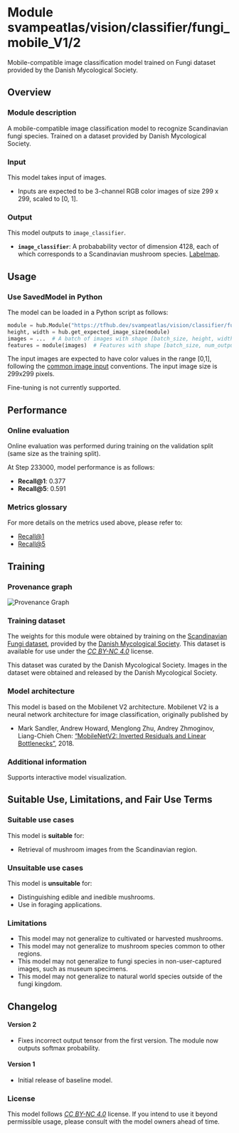 # Module svampeatlas/vision/classifier/fungi_mobile_V1/2

Mobile-compatible image classification model trained on Fungi dataset provided
by the Danish Mycological Society.

<!-- asset-path: @visionkit/project_v/classifier/fungi_V1/3 -->
<!-- module-type: image-classification -->
<!-- network-architecture: mobilenet-v2 -->
<!-- fine-tunable: false -->
<!-- format: hub -->
<!-- interactive-model-name: mobile_mushroom_classifier -->
<!-- license: CC-BY-NC-4.0 -->

## Overview

### Module description

A mobile-compatible image classification model to recognize Scandinavian fungi
species. Trained on a dataset provided by Danish Mycological Society.

### Input

This model takes input of images.

*   Inputs are expected to be 3-channel RGB color images of size 299 x 299,
    scaled to [0, 1].

### Output

This model outputs to `image_classifier`.

*   **`image_classifier`**: A probabability vector of dimension 4128, each of
    which corresponds to a Scandinavian mushroom species.
    [Labelmap](https://www.gstatic.com/aihub/tfhub/labelmaps/fungiv2_labelmap.csv).

## Usage

### Use SavedModel in Python

The model can be loaded in a Python script as follows:

```python
module = hub.Module("https://tfhub.dev/svampeatlas/vision/classifier/fungi_mobile_V1/2")
height, width = hub.get_expected_image_size(module)
images = ...  # A batch of images with shape [batch_size, height, width, 3].
features = module(images)  # Features with shape [batch_size, num_outputs].
```

The input images are expected to have color values in the range [0,1], following
the
[common image input](https://www.tensorflow.org/hub/common_signatures/images#input)
conventions. The input image size is 299x299 pixels.

Fine-tuning is not currently supported.

## Performance

### Online evaluation

Online evaluation was performed during training on the validation split (same
size as the training split).

At Step 233000, model performance is as follows:

*   **Recall@1**: 0.377
*   **Recall@5**: 0.591

### Metrics glossary

For more details on the metrics used above, please refer to:

*   [Recall@1](https://www.tensorflow.org/api_docs/python/tf/compat/v1/metrics/recall_at_k)
*   [Recall@5](https://www.tensorflow.org/api_docs/python/tf/compat/v1/metrics/recall_at_k)

## Training

### Provenance graph

![Provenance Graph](https://www.gstatic.com/aihub/tfhub/provenance_graphs/fungimobilev1_public.svg)

### Training dataset

The weights for this module were obtained by training on the
[Scandinavian Fungi dataset](https://www.gbif.org/dataset/84d26682-f762-11e1-a439-00145eb45e9a),
provided by the [Danish Mycological Society](http://www.svampe.dk/). This
dataset is available for use under the
*[CC BY-NC 4.0](https://creativecommons.org/licenses/by-nc/4.0/)* license.

This dataset was curated by the Danish Mycological Society. Images in the
dataset were obtained and released by the Danish Mycological Society.

### Model architecture

This model is based on the Mobilenet V2 architecture. Mobilenet V2 is a neural
network architecture for image classification, originally published by

*   Mark Sandler, Andrew Howard, Menglong Zhu, Andrey Zhmoginov, Liang-Chieh
    Chen:
    [“MobileNetV2: Inverted Residuals and Linear Bottlenecks”](https://arxiv.org/abs/1801.04381), 2018.

### Additional information

Supports interactive model visualization.

## Suitable Use, Limitations, and Fair Use Terms

### Suitable use cases

This model is **suitable** for:

*   Retrieval of mushroom images from the Scandinavian region.

### Unsuitable use cases

This model is **unsuitable** for:

*   Distinguishing edible and inedible mushrooms.
*   Use in foraging applications.

### Limitations

*   This model may not generalize to cultivated or harvested mushrooms.
*   This model may not generalize to mushroom species common to other regions.
*   This model may not generalize to fungi species in non-user-captured images,
    such as museum specimens.
*   This model may not generalize to natural world species outside of the fungi
    kingdom.

## Changelog

#### Version 2

*   Fixes incorrect output tensor from the first version. The module now outputs
    softmax probability.

#### Version 1

*   Initial release of baseline model.

### License

This model follows
*[CC BY-NC 4.0](https://creativecommons.org/licenses/by-nc/4.0/)* license. If
you intend to use it beyond permissible usage, please consult with the model
owners ahead of time.
